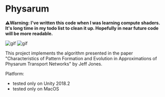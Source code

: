 Physarum
====

⚠️**Warning: I've written this code when I was learning compute shaders. It's long time in my todo list to clean it up. Hopefully in near future code will be more readable.**

![gif](Media/announcement.gif) ![gif](Media/2dots.gif)


This project implements the algorithm presented in the paper "Characteristics of Pattern Formation and Evolution in Approximations of Physarum Transport Networks" by Jeff Jones. 

Platform:
- tested only on Unity 2018.2
- tested only on MacOS

